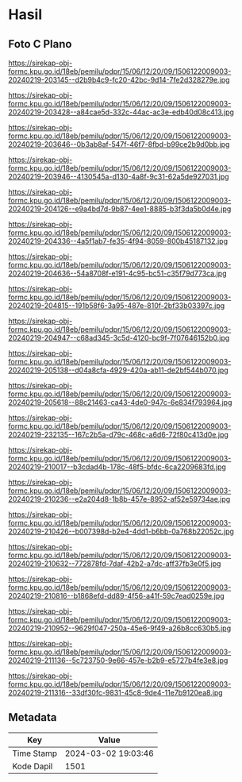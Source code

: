 # Hasil

## Foto C Plano

https://sirekap-obj-formc.kpu.go.id/18eb/pemilu/pdpr/15/06/12/20/09/1506122009003-20240219-203145--d2b9b4c9-fc20-42bc-9d14-7fe2d328279e.jpg

https://sirekap-obj-formc.kpu.go.id/18eb/pemilu/pdpr/15/06/12/20/09/1506122009003-20240219-203428--a84cae5d-332c-44ac-ac3e-edb40d08c413.jpg

https://sirekap-obj-formc.kpu.go.id/18eb/pemilu/pdpr/15/06/12/20/09/1506122009003-20240219-203646--0b3ab8af-547f-46f7-8fbd-b99ce2b9d0bb.jpg

https://sirekap-obj-formc.kpu.go.id/18eb/pemilu/pdpr/15/06/12/20/09/1506122009003-20240219-203946--4130545a-d130-4a8f-9c31-62a5de927031.jpg

https://sirekap-obj-formc.kpu.go.id/18eb/pemilu/pdpr/15/06/12/20/09/1506122009003-20240219-204126--e9a4bd7d-9b87-4ee1-8885-b3f3da5b0d4e.jpg

https://sirekap-obj-formc.kpu.go.id/18eb/pemilu/pdpr/15/06/12/20/09/1506122009003-20240219-204336--4a5f1ab7-fe35-4f94-8059-800b45187132.jpg

https://sirekap-obj-formc.kpu.go.id/18eb/pemilu/pdpr/15/06/12/20/09/1506122009003-20240219-204636--54a8708f-e191-4c95-bc51-c35f79d773ca.jpg

https://sirekap-obj-formc.kpu.go.id/18eb/pemilu/pdpr/15/06/12/20/09/1506122009003-20240219-204815--191b58f6-3a95-487e-810f-2bf33b03397c.jpg

https://sirekap-obj-formc.kpu.go.id/18eb/pemilu/pdpr/15/06/12/20/09/1506122009003-20240219-204947--c68ad345-3c5d-4120-bc9f-7f07646152b0.jpg

https://sirekap-obj-formc.kpu.go.id/18eb/pemilu/pdpr/15/06/12/20/09/1506122009003-20240219-205138--d04a8cfa-4929-420a-ab11-de2bf544b070.jpg

https://sirekap-obj-formc.kpu.go.id/18eb/pemilu/pdpr/15/06/12/20/09/1506122009003-20240219-205618--88c21463-ca43-4de0-947c-6e834f793964.jpg

https://sirekap-obj-formc.kpu.go.id/18eb/pemilu/pdpr/15/06/12/20/09/1506122009003-20240219-232135--167c2b5a-d79c-468c-a6d6-72f80c413d0e.jpg

https://sirekap-obj-formc.kpu.go.id/18eb/pemilu/pdpr/15/06/12/20/09/1506122009003-20240219-210017--b3cdad4b-178c-48f5-bfdc-6ca2209683fd.jpg

https://sirekap-obj-formc.kpu.go.id/18eb/pemilu/pdpr/15/06/12/20/09/1506122009003-20240219-210236--e2a204d8-1b8b-457e-8952-af52e59734ae.jpg

https://sirekap-obj-formc.kpu.go.id/18eb/pemilu/pdpr/15/06/12/20/09/1506122009003-20240219-210426--b007398d-b2e4-4dd1-b6bb-0a768b22052c.jpg

https://sirekap-obj-formc.kpu.go.id/18eb/pemilu/pdpr/15/06/12/20/09/1506122009003-20240219-210632--772878fd-7daf-42b2-a7dc-aff37fb3e0f5.jpg

https://sirekap-obj-formc.kpu.go.id/18eb/pemilu/pdpr/15/06/12/20/09/1506122009003-20240219-210816--b1868efd-dd89-4f56-a41f-59c7ead0259e.jpg

https://sirekap-obj-formc.kpu.go.id/18eb/pemilu/pdpr/15/06/12/20/09/1506122009003-20240219-210952--9629f047-250a-45e6-9f49-a26b8cc630b5.jpg

https://sirekap-obj-formc.kpu.go.id/18eb/pemilu/pdpr/15/06/12/20/09/1506122009003-20240219-211136--5c723750-9e66-457e-b2b9-e5727b4fe3e8.jpg

https://sirekap-obj-formc.kpu.go.id/18eb/pemilu/pdpr/15/06/12/20/09/1506122009003-20240219-211316--33df30fc-9831-45c8-9de4-11e7b9120ea8.jpg


## Metadata

| Key        | Value               |
| ---------- | ------------------- |
| Time Stamp | 2024-03-02 19:03:46 |
| Kode Dapil | 1501                |



